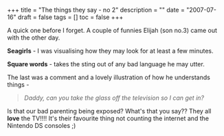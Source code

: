 +++
title = "The things they say - no  2"
description = ""
date = "2007-07-16"
draft = false
tags = []
toc = false
+++

A quick one before I forget. A couple of funnies Elijah (son no.3) came out with the other day.

**Seagirls** - I was visualising how they may look for at least a few minutes.

**Square words** - takes the sting out of any bad language he may utter.

The last was a comment and a lovely illustration of how he understands things -

> *Daddy, can you take the glass off the television so I can get in?*

Is that our bad parenting being exposed? What's that you say?? They all **love** the TV!!!! It's their favourite thing not counting the internet and the Nintendo DS consoles ;)